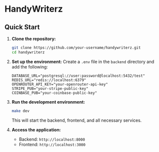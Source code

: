 # HandyWriterz

## Quick Start

1.  **Clone the repository:**
    ```bash
    git clone https://github.com/your-username/handywriterz.git
    cd handywriterz
    ```

2.  **Set up the environment:**
    Create a `.env` file in the `backend` directory and add the following:
    ```
    DATABASE_URL="postgresql://user:password@localhost:5432/test"
    REDIS_URL="redis://localhost:6379"
    OPENROUTER_API_KEY="your-openrouter-api-key"
    STRIPE_PUB="your-stripe-public-key"
    COINBASE_PUB="your-coinbase-public-key"
    ```

3.  **Run the development environment:**
    ```bash
    make dev
    ```
    This will start the backend, frontend, and all necessary services.

4.  **Access the application:**
    - Backend: `http://localhost:8000`
    - Frontend: `http://localhost:3000`
